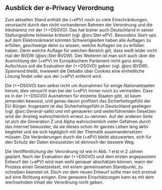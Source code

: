 ## Ausblick der e-Privacy Verordnung

Zum aktuellen Stand enthält die (+ePV) noch zu viele Einschränkungen, verursacht durch den nicht vorhandenen Rahmen der Verordnung und die Inkohärenz mit der (++DSGVO). Das hat bisher auch Deutschland in seiner Stellungnahme teilweise kritisiert (vgl. @src:Stel-ePV). Besonders Start-ups auf dem Elektronikmarkt könnten Schwierigkeiten haben alle Auflagen zu erfüllen, geschweige denn zu wissen, welche Auflagen sie zu erfüllen haben. Denn welche Auflage für welchen Bereich gilt, dass weiß leider nicht mal der BVDW (@src:Stel-BVDW). Des Weiteren ist man sich auch über die Ausrichtung der (+ePV) im Europäischem Parlament nicht ganz einig. Aufschluss soll die Evaluation der (++DSGVO) geben (vgl. @src:BVDW). Spannend bleibt, inwieweit die Debatte über Cookies eine einheitliche Lösung findet oder aus der (+ePV) entfernt wird.

Die (++DSGVO) kam selbst nicht um Ausnahmen für einige Nationalstaaten herum, dies versucht man bei der (+ePV) immer noch zu vermeiden. Dass es in der (++DSGVO) Ausnahmen für einzelne Staaten gibt, ist kaum jemanden bewusst, und genau davon profitiert das Sicherheitsgefühl der EU-Bürger. Insgesamt ist das Sicherheitsgefühl in Deutschland gestiegen (vgl. @src:General-safe) und mit genaueren und weiterführenden Gesetzen wird der Anstieg wahrscheinlich erneut zu nehmen. Auf der anderen Seite ist sich die Generation Z und Alpha wahrscheinlich vieler Gefahren durch das Internet bewusster, da sie dieses schon ihr ganzes Leben lang aktiv begleitet und sie sich tagtäglich mit der Thematik auseinandersetzen müssen. Die Veränderungen durch die (+ePV) bleibt abzuwarten, sich für den Schutz der Daten einzusetzen ist dennoch der bessere Weg.

Die Veröffentlichung der Verordnung ist wie in Abb. 1 erst in 2 Jahren geplant. Nach der Evaluation der (++DSGVO) und dem ersten angepasstem Entwurf der (+ePV) wird man wohl genauer abschätzen können, wann der Prozess einen Gesetzestext, mit einem gemeinsamen Standpunkt, zu schreiben beendet ist. Doch vor dem neuen Entwurf sollte man sich erstmal auf eine Richtung einigen. Eine genauere Einschätzungen kann es mit dem wechselndem Inhalt der Verordnung nicht geben.
